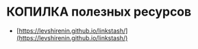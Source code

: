 # КОПИЛКА полезных ресурсов

- [https://levshirenin.github.io/linkstash/](https://levshirenin.github.io/linkstash/)

